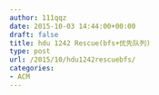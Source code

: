 ```yaml
---
author: 111qqz
date: 2015-10-03 14:44:00+00:00
draft: false
title: hdu 1242 Rescue(bfs+优先队列)
type: post
url: /2015/10/hdu1242rescuebfs/
categories:
- ACM
---
```



